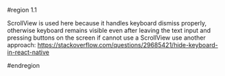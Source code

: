 #region 1.1

ScrollView is used here because it handles keyboard dismiss properly, otherwise keyboard remains visible even after leaving the text input and pressing buttons on the screen if cannot use a ScrollView use another approach: https://stackoverflow.com/questions/29685421/hide-keyboard-in-react-native

#endregion
